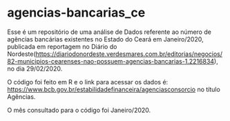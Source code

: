 # agencias-bancarias_ce

Esse é um repositório de uma análise de Dados referente ao número de agências bancárias existentes no Estado do Ceará em Janeiro/2020, 
publicada em reportagem no Diário do Nordeste(https://diariodonordeste.verdesmares.com.br/editorias/negocios/82-municipios-cearenses-nao-possuem-agencias-bancarias-1.2216834),
no dia 29/02/2020.

O código foi feito em R e o link para acessar os dados é: https://www.bcb.gov.br/estabilidadefinanceira/agenciasconsorcio no título Agências.

O mês consultado para o código foi Janeiro/2020.
